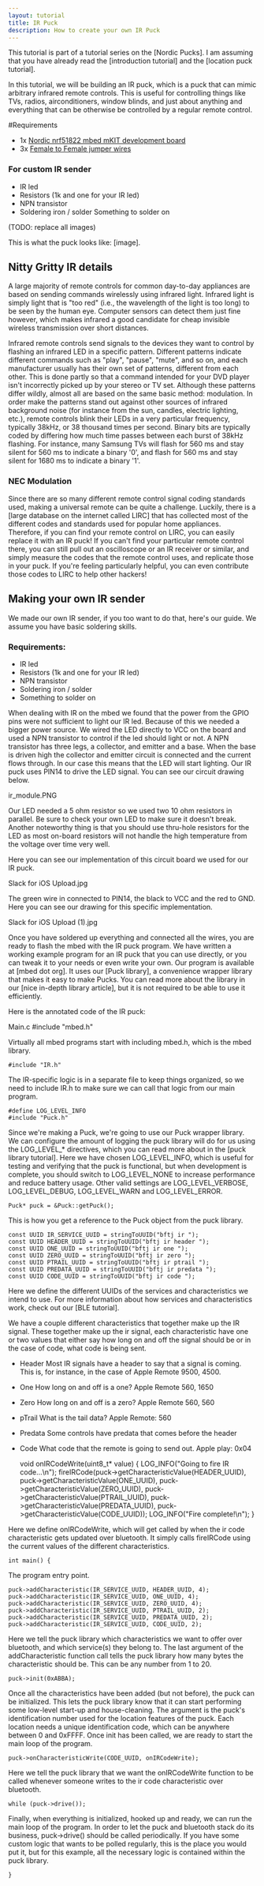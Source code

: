 ```yaml
---
layout: tutorial
title: IR Puck
description: How to create your own IR Puck
---
```


This tutorial is part of a tutorial series on the [Nordic Pucks].
I am assuming that you have already read the [introduction tutorial] and the [location puck tutorial].

In this tutorial, we will be building an IR puck, which is a puck that can mimic arbitrary infrared remote controls.
This is useful for controlling things like TVs, radios, airconditioners, window blinds, and just about anything and everything that can be otherwise be controlled by a regular remote control.

#Requirements
- 1x [Nordic nrf51822 mbed mKIT development board](https://mbed.org/platforms/Nordic-nRF51822/)
- 3x [Female to Female jumper wires](http://www.seeedstudio.com/depot/1-pin-dualfemale-jumper-wire-100mm-50pcs-pack-p-260.html?cPath=44_47)

### For custom IR sender
- IR led
- Resistors (1k and one for your IR led)
- NPN transistor
-  Soldering iron / solder
Something to solder on

(TODO: replace all images)



This is what the puck looks like: [image].

## Nitty Gritty IR details

A large majority of remote controls for common day-to-day appliances are based on sending commands wirelessly using infrared light.
Infrared light is simply light that is "too red" (i.e., the wavelength of the light is too long) to be seen by the human eye.
Computer sensors can detect them just fine however, which makes infrared a good candidate for cheap invisible wireless transmission over short distances.

Infrared remote controls send signals to the devices they want to control by flashing an infrared LED in a specific pattern.
Different patterns indicate different commands such as "play", "pause", "mute", and so on, and each manufacturer usually has their own set of patterns, different from each other.
This is done partly so that a command intended for your DVD player isn't incorrectly picked up by your stereo or TV set.
Although these patterns differ wildly, almost all are based on the same basic method: modulation.
In order make the patterns stand out against other sources of infrared background noise (for instance from the sun, candles, electric lighting, etc.), remote controls blink their LEDs in a very particular frequency, typically 38kHz, or 38 thousand times per second.
Binary bits are typically coded by differing how much time passes between each burst of 38kHz flashing.
For instance, many Samsung TVs will flash for 560 ms and stay silent for 560 ms to indicate a binary '0', and flash for 560 ms and stay silent for 1680 ms to indicate a binary '1'.

### NEC Modulation

Since there are so many different remote control signal coding standards used, making a universal remote can be quite a challenge.
Luckily, there is a [large database on the internet called LIRC] that has collected most of the different codes and standards used for popular home appliances.
Therefore, if you can find your remote control on LIRC, you can easily replace it with an IR puck!
If you can't find your particular remote control there, you can still pull out an oscilloscope or an IR receiver or similar, and simply measure the codes that the remote control uses, and replicate those in your puck.
If you're feeling particularly helpful, you can even contribute those codes to LIRC to help other hackers!

## Making your own IR sender

We made our own IR sender, if you too want to do that, here's our guide.
We assume you have basic soldering skills.

### Requirements:
- IR led
- Resistors (1k and one for your IR led)
- NPN transistor
- Soldering iron / solder
- Something to solder on

When dealing with IR on the mbed we found that the power from the GPIO pins were not sufficient to light our IR led.
Because of this we needed a bigger power source. We wired the LED directly to VCC on the board and used a NPN transistor to control if the led should light or not.
A NPN transistor has three legs, a collector, and emitter and a base.
When the base is driven high the collector and emitter circuit is connected and the current flows through.
In our case this means that the LED will start lighting.
Our IR puck uses PIN14 to drive the LED signal. You can see our circuit drawing below.

ir_module.PNG 

Our LED needed a 5 ohm resistor so we used two 10 ohm resistors in parallel.
Be sure to check your own LED to make sure it doesn't break.
Another noteworthy thing is that you should use thru-hole resistors for the LED as most on-board resistors will not handle the high temperature from the voltage over time very well.

Here you can see our implementation of this circuit board we used for our IR puck.

Slack for iOS Upload.jpg

The green wire in connected to PIN14, the black to VCC and the red to GND.
Here you can see our drawing for this specific implementation.

Slack for iOS Upload (1).jpg

Once you have soldered up everything and connected all the wires, you are ready to flash the mbed with the IR puck program.
We have written a working example program for an IR puck that you can use directly, or you can tweak it to your needs or even write your own.
Our program is available at [mbed dot org]. It uses our [Puck library], a convenience wrapper library that makes it easy to make Pucks.
You can read more about the library in our [nice in-depth library article], but it is not required to be able to use it efficiently.

Here is the annotated code of the IR puck:

Main.c
    #include "mbed.h"

Virtually all mbed programs start with including mbed.h, which is the mbed library.

    #include "IR.h"

The IR-specific logic is in a separate file to keep things organized, so we need to include IR.h to make sure we can call that logic from our main program.

    #define LOG_LEVEL_INFO
    #include "Puck.h"

Since we're making a Puck, we're going to use our Puck wrapper library.
We can configure the amount of logging the puck library will do for us using the LOG_LEVEL_* directives, which you can read more about in the [puck library tutorial].
Here we have chosen LOG_LEVEL_INFO, which is useful for testing and verifying that the puck is functional, but when development is complete, you should switch to LOG_LEVEL_NONE to increase performance and reduce battery usage.
Other valid settings are LOG_LEVEL_VERBOSE, LOG_LEVEL_DEBUG, LOG_LEVEL_WARN and LOG_LEVEL_ERROR.

    Puck* puck = &Puck::getPuck();

This is how you get a reference to the Puck object from the puck library.

    const UUID IR_SERVICE_UUID = stringToUUID("bftj ir ");
    const UUID HEADER_UUID = stringToUUID("bftj ir header ");
    const UUID ONE_UUID = stringToUUID("bftj ir one ");
    const UUID ZERO_UUID = stringToUUID("bftj ir zero ");
    const UUID PTRAIL_UUID = stringToUUID("bftj ir ptrail ");
    const UUID PREDATA_UUID = stringToUUID("bftj ir predata ");
    const UUID CODE_UUID = stringToUUID("bftj ir code ");

Here we define the different UUIDs of the services and characteristics we intend to use.
For more information about how services and characteristics work, check out our [BLE tutorial].

We have a couple different characteristics that together make up the IR signal.
These together make up the ir signal, each characteristic have one or two values that either say how long on and off the signal should be or in the case of code, what code is being sent.

- Header
Most IR signals have a header to say that a signal is coming. This is, for instance, in the case of Apple Remote 9500, 4500.
- One
How long on and off is a one? Apple Remote 560, 1650
- Zero
How long on and off is a zero? Apple Remote 560, 560
- pTrail
What is the tail data? Apple Remote: 560
- Predata
Some controls have predata that comes before the header
- Code
What code that the remote is going to send out. Apple play: 0x04 

    void onIRCodeWrite(uint8_t* value) {
        LOG_INFO("Going to fire IR code...\n");
        fireIRCode(puck->getCharacteristicValue(HEADER_UUID),
            puck->getCharacteristicValue(ONE_UUID), 
            puck->getCharacteristicValue(ZERO_UUID),
            puck->getCharacteristicValue(PTRAIL_UUID),
            puck->getCharacteristicValue(PREDATA_UUID),
            puck->getCharacteristicValue(CODE_UUID));
        LOG_INFO("Fire complete!\n");
    }

Here we define onIRCodeWrite, which will get called by when the ir code characteristic gets updated over bluetooth.
It simply calls fireIRCode using the current values of the different characteristics.

    int main() {

The program entry point.

    puck->addCharacteristic(IR_SERVICE_UUID, HEADER_UUID, 4);
    puck->addCharacteristic(IR_SERVICE_UUID, ONE_UUID, 4);
    puck->addCharacteristic(IR_SERVICE_UUID, ZERO_UUID, 4);
    puck->addCharacteristic(IR_SERVICE_UUID, PTRAIL_UUID, 2);
    puck->addCharacteristic(IR_SERVICE_UUID, PREDATA_UUID, 2);
    puck->addCharacteristic(IR_SERVICE_UUID, CODE_UUID, 2);

Here we tell the puck library which characteristics we want to offer over bluetooth, and which service(s) they belong to.
The last argument of the addCharacteristic function call tells the puck library how many bytes the characteristic should be. This can be any number from 1 to 20.

    puck->init(0xABBA);

Once all the characteristics have been added (but not before), the puck can be initialized.
This lets the puck library know that it can start performing some low-level start-up and house-cleaning.
The argument is the puck's identification number used for the location features of the puck.
Each location needs a unique identification code, which can be anywhere between 0 and 0xFFFF. Once init has been called, we are ready to start the main loop of the program.

    puck->onCharacteristicWrite(CODE_UUID, onIRCodeWrite);

Here we tell the puck library that we want the onIRCodeWrite function to be called whenever someone writes to the ir code characteristic over bluetooth.

    while (puck->drive());

Finally, when everything is initialized, hooked up and ready, we can run the main loop of the program.
In order to let the puck and bluetooth stack do its business, puck->drive() should be called periodically.
If you have some custom logic that wants to be polled regularly, this is the place you would put it, but for this example, all the necessary logic is contained within the puck library.

    }
